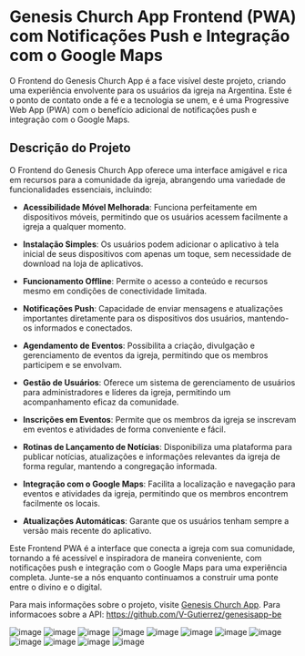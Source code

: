 # Genesis Church App Frontend (PWA) com Notificações Push e Integração com o Google Maps

O Frontend do Genesis Church App é a face visível deste projeto, criando uma experiência envolvente para os usuários da igreja na Argentina. Este é o ponto de contato onde a fé e a tecnologia se unem, e é uma Progressive Web App (PWA) com o benefício adicional de notificações push e integração com o Google Maps.

## Descrição do Projeto

O Frontend do Genesis Church App oferece uma interface amigável e rica em recursos para a comunidade da igreja, abrangendo uma variedade de funcionalidades essenciais, incluindo:

- **Acessibilidade Móvel Melhorada**: Funciona perfeitamente em dispositivos móveis, permitindo que os usuários acessem facilmente a igreja a qualquer momento.

- **Instalação Simples**: Os usuários podem adicionar o aplicativo à tela inicial de seus dispositivos com apenas um toque, sem necessidade de download na loja de aplicativos.

- **Funcionamento Offline**: Permite o acesso a conteúdo e recursos mesmo em condições de conectividade limitada.

- **Notificações Push**: Capacidade de enviar mensagens e atualizações importantes diretamente para os dispositivos dos usuários, mantendo-os informados e conectados.

- **Agendamento de Eventos**: Possibilita a criação, divulgação e gerenciamento de eventos da igreja, permitindo que os membros participem e se envolvam.

- **Gestão de Usuários**: Oferece um sistema de gerenciamento de usuários para administradores e líderes da igreja, permitindo um acompanhamento eficaz da comunidade.

- **Inscrições em Eventos**: Permite que os membros da igreja se inscrevam em eventos e atividades de forma conveniente e fácil.

- **Rotinas de Lançamento de Notícias**: Disponibiliza uma plataforma para publicar notícias, atualizações e informações relevantes da igreja de forma regular, mantendo a congregação informada.

- **Integração com o Google Maps**: Facilita a localização e navegação para eventos e atividades da igreja, permitindo que os membros encontrem facilmente os locais.

- **Atualizações Automáticas**: Garante que os usuários tenham sempre a versão mais recente do aplicativo.

Este Frontend PWA é a interface que conecta a igreja com sua comunidade, tornando a fé acessível e inspiradora de maneira conveniente, com notificações push e integração com o Google Maps para uma experiência completa. Junte-se a nós enquanto continuamos a construir uma ponte entre o divino e o digital.

Para mais informações sobre o projeto, visite [Genesis Church App](https://www.genesischurch.app/).
Para informacoes sobre a API: https://github.com/V-Gutierrez/genesisapp-be




![image](https://user-images.githubusercontent.com/62355596/219712855-181c0bc7-0475-40f4-83e4-f1c4b65ac3d7.png)
![image](https://user-images.githubusercontent.com/62355596/219712922-2c62b311-899c-4e78-8fb1-3d973b52aa61.png)
![image](https://user-images.githubusercontent.com/62355596/219712982-96832a95-53dd-4d63-89e2-6dda09680b6f.png)
![image](https://user-images.githubusercontent.com/62355596/219713322-d2c2ca10-9871-410e-a227-e617e4eec51a.png)
![image](https://user-images.githubusercontent.com/62355596/219713587-066d2fe8-e0ae-428c-8915-6a1698743396.png)
![image](https://user-images.githubusercontent.com/62355596/219714072-ff4e86a6-dacf-430a-b076-7fd1fdd17b83.png)
![image](https://user-images.githubusercontent.com/62355596/219714142-4f41659e-e6bf-47a6-bacc-e171a195dd6b.png)
![image](https://user-images.githubusercontent.com/62355596/219714202-59c9ad86-2d53-4aa9-b50f-a3c644452c8c.png)
![image](https://user-images.githubusercontent.com/62355596/219714539-74241805-7c6f-4b6a-b3f4-da9c7e6694f1.png)
![image](https://user-images.githubusercontent.com/62355596/219715235-1fa4994a-f9e5-4649-b1f8-2f94daa83329.png)
![image](https://user-images.githubusercontent.com/62355596/219717307-a134378d-4b50-4d5e-b0e4-698e6e5e6a49.png)
![image](https://user-images.githubusercontent.com/62355596/219717321-182a533a-260c-42ca-b651-7ddb97660714.png)

